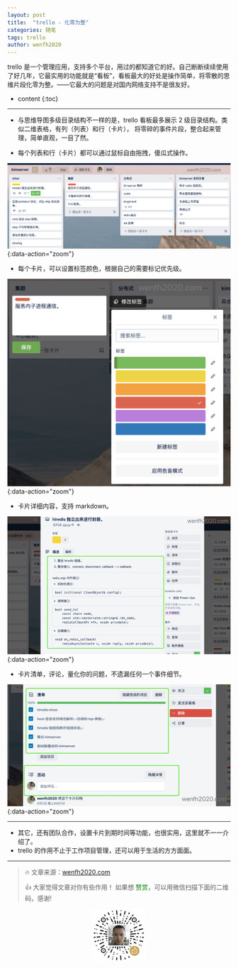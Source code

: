 ```yaml
---
layout: post
title:  "trello - 化零为整"
categories: 随笔
tags: trello
author: wenfh2020
---
```


trello 是一个管理应用，支持多个平台，用过的都知道它的好。自己断断续续使用了好几年，它最实用的功能就是“看板”，看板最大的好处是操作简单，将零散的思维片段化零为整。——它最大的问题是对国内网络支持不是很友好。



* content
{:toc}

---

* 与思维导图多级目录结构不一样的是，trello 看板最多展示 2 级目录结构。类似二维表格，有列（列表）和行（卡片）， 将零碎的事件片段，整合起来管理，简单直观，一目了然。

* 每个列表和行（卡片）都可以通过鼠标自由拖拽，傻瓜式操作。

![trello 看板](/images/2020-09-07-23-56-29.png){:data-action="zoom"}

* 每个卡片，可以设置标签颜色，根据自己的需要标记优先级。

![标签](/images/2020-09-08-00-14-50.png){:data-action="zoom"}

* 卡片详细内容，支持 markdown。

![卡片详细内容](/images/2020-09-08-00-17-34.png){:data-action="zoom"}

* 卡片清单，评论，量化你的问题，不遗漏任何一个事件细节。

![卡片清单评论](/images/2020-09-08-00-21-35.png){:data-action="zoom"}

---

* 其它，还有团队合作，设置卡片到期时间等功能，也很实用，这里就不一一介绍了。
* trello 的作用不止于工作项目管理，还可以用于生活的方方面面。

---

> 🔥 文章来源：[wenfh2020.com](https://wenfh2020.com/2020/08/30/kimserver-async-mysql/)
>
> 👍 大家觉得文章对你有些作用！ 如果想 <font color=green>赞赏</font>，可以用微信扫描下面的二维码，感谢!
<div align=center><img src="/images/2020-08-06-15-49-47.png" width="120"/></div>